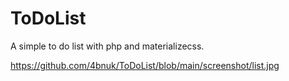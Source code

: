 # ToDoList

A simple to do list with php and materializecss.

https://github.com/4bnuk/ToDoList/blob/main/screenshot/list.jpg
